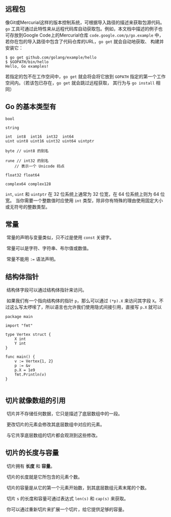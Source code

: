 ## 远程包

像Git或Mercurial这样的版本控制系统，可根据导入路径的描述来获取包源代码。`go` 工具可通过此特性来从远程代码库自动获取包。例如，本文档中描述的例子也可存放到Google Code上的Mercurial仓库 `code.google.com/p/go.example` 中，若你在包的导入路径中包含了代码仓库的URL，`go get` 就会自动地获取、 构建并安装它：

```
$ go get github.com/golang/example/hello
$ $GOPATH/bin/hello
Hello, Go examples!
```

若指定的包不在工作空间中，`go get` 就会将会将它放到 `GOPATH` 指定的第一个工作空间内。（若该包已存在，`go get` 就会跳过远程获取， 其行为与 `go install` 相同）

## Go 的基本类型有  

```
bool

string

int  int8  int16  int32  int64
uint uint8 uint16 uint32 uint64 uintptr

byte // uint8 的别名

rune // int32 的别名
    // 表示一个 Unicode 码点

float32 float64

complex64 complex128
```

`int`, `uint` 和 `uintptr` 在 32 位系统上通常为 32 位宽，在 64 位系统上则为 64 位宽。     当你需要一个整数值时应使用 `int` 类型，除非你有特殊的理由使用固定大小或无符号的整数类型。  



## 常量

​    常量的声明与变量类似，只不过是使用 `const` 关键字。  

​    常量可以是字符、字符串、布尔值或数值。  

​    常量不能用 `:=` 语法声明。  



## 结构体指针

​    结构体字段可以通过结构体指针来访问。  

​    如果我们有一个指向结构体的指针 `p`，那么可以通过 `(*p).X` 来访问其字段 `X`。不过这么写太啰嗦了，所以语言也允许我们使用隐式间接引用，直接写 `p.X` 就可以

	package main
	
	import "fmt"
	
	type Vertex struct {
		X int
		Y int
	}
	
	func main() {
		v := Vertex{1, 2}
		p := &v
		p.X = 1e9
		fmt.Println(v)
	}
	

```go

```

## 切片就像数组的引用

​    切片并不存储任何数据，它只是描述了底层数组中的一段。  

​    更改切片的元素会修改其底层数组中对应的元素。  

​    与它共享底层数组的切片都会观测到这些修改。  



## 切片的长度与容量

​    切片拥有 **长度** 和 **容量**。  

​    切片的长度就是它所包含的元素个数。  

​    切片的容量是从它的第一个元素开始数，到其底层数组元素末尾的个数。  

​    切片 `s` 的长度和容量可通过表达式 `len(s)` 和 `cap(s)` 来获取。  

​    你可以通过重新切片来扩展一个切片，给它提供足够的容量。
